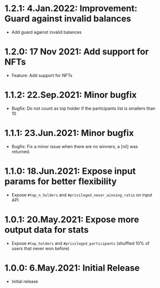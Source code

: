 # 1.2.1: 4.Jan.2022: Improvement: Guard against invalid balances

* Add guard against invalid balances

# 1.2.0: 17 Nov 2021: Add support for NFTs

* Feature: Add support for NFTs

# 1.1.2: 22.Sep.2021: Minor bugfix

* Bugfix: Do not count as top holder if the participants list is smallers than 10

# 1.1.1: 23.Jun.2021: Minor bugfix

* Bugfix: Fix a minor issue when there are no winners, a [nil] was returned.

# 1.1.0: 18.Jun.2021: Expose input params for better flexibility

* Expose `#top_n_holders` and `#privileged_never_winning_ratio` on input API

# 1.0.1: 20.May.2021: Expose more output data for stats

* Expose `#top_holders` and `#privileged_participants` (shuffled 10% of users that never won before)

# 1.0.0: 6.May.2021: Initial Release

* Initial release
